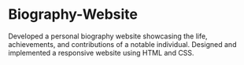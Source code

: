 # Biography-Website
Developed a personal biography website showcasing the life, achievements, and contributions of a notable individual. 
Designed and implemented a responsive website using HTML and CSS. 
